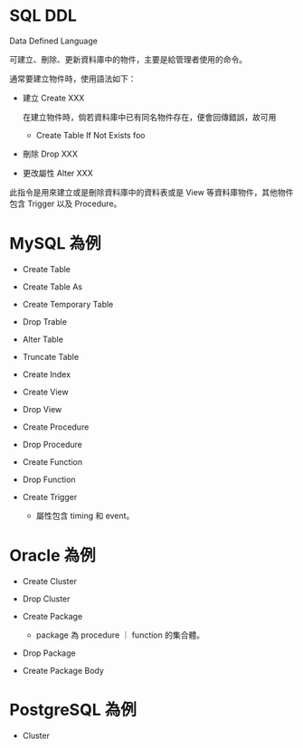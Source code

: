 # SQL DDL
Data Defined Language

可建立、刪除、更新資料庫中的物件，主要是給管理者使用的命令。

通常要建立物件時，使用語法如下：

* 建立 Create XXX

  在建立物件時，倘若資料庫中已有同名物件存在，便會回傳錯誤，故可用
  
  * Create Table If Not Exists foo

* 刪除 Drop XXX

* 更改屬性 Alter XXX

此指令是用來建立或是刪除資料庫中的資料表或是 View 等資料庫物件，其他物件包含 Trigger 以及 Procedure。

# MySQL 為例

* Create Table

* Create Table As

* Create Temporary Table 

* Drop Trable

* Alter Table

* Truncate Table

* Create Index

* Create View

* Drop View

* Create Procedure

* Drop Procedure

* Create Function

* Drop Function

* Create Trigger

  * 屬性包含 timing 和 event。

# Oracle 為例

* Create Cluster 

* Drop Cluster

* Create Package

  * package 為 procedure ｜ function 的集合體。

* Drop Package

* Create Package Body

# PostgreSQL 為例

* Cluster

